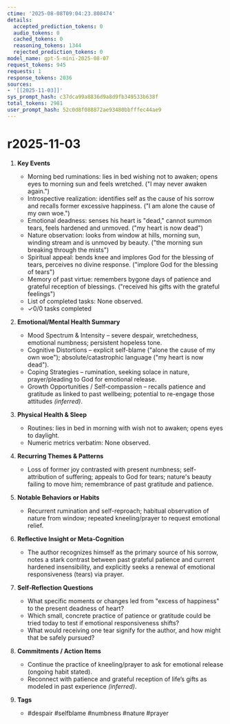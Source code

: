 ```yaml
---
ctime: '2025-08-08T09:04:23.808474'
details:
  accepted_prediction_tokens: 0
  audio_tokens: 0
  cached_tokens: 0
  reasoning_tokens: 1344
  rejected_prediction_tokens: 0
model_name: gpt-5-mini-2025-08-07
request_tokens: 945
requests: 1
response_tokens: 2036
sources:
- '[[2025-11-03]]'
sys_prompt_hash: c37dca99a8836d9a8d9fb349533b638f
total_tokens: 2981
user_prompt_hash: 52c0d8f088872ae93480bbfffec44ae9
---
```

# r2025-11-03

1. **Key Events**
   - Morning bed ruminations: lies in bed wishing not to awaken; opens eyes to morning sun and feels wretched. ("I may never awaken again.")  
   - Introspective realization: identifies self as the cause of his sorrow and recalls former excessive happiness. ("I am alone the cause of my own woe.")  
   - Emotional deadness: senses his heart is "dead," cannot summon tears, feels hardened and unmoved. ("my heart is now dead")  
   - Nature observation: looks from window at hills, morning sun, winding stream and is unmoved by beauty. ("the morning sun breaking through the mists")  
   - Spiritual appeal: bends knee and implores God for the blessing of tears, perceives no divine response. ("implore God for the blessing of tears")  
   - Memory of past virtue: remembers bygone days of patience and grateful reception of blessings. ("received his gifts with the grateful feelings")  
   - List of completed tasks: None observed.  
   - ✓0/0 tasks completed

2. **Emotional/Mental Health Summary**
   - Mood Spectrum & Intensity – severe despair, wretchedness, emotional numbness; persistent hopeless tone.  
   - Cognitive Distortions – explicit self-blame ("alone the cause of my own woe"); absolute/catastrophic language ("my heart is now dead").  
   - Coping Strategies – rumination, seeking solace in nature, prayer/pleading to God for emotional release.  
   - Growth Opportunities / Self‑compassion – recalls patience and gratitude as linked to past wellbeing; potential to re-engage those attitudes *(inferred)*.

3. **Physical Health & Sleep**
   - Routines: lies in bed in morning with wish not to awaken; opens eyes to daylight.  
   - Numeric metrics verbatim: None observed.

4. **Recurring Themes & Patterns**
   - Loss of former joy contrasted with present numbness; self-attribution of suffering; appeals to God for tears; nature's beauty failing to move him; remembrance of past gratitude and patience.

5. **Notable Behaviors or Habits**
   - Recurrent rumination and self-reproach; habitual observation of nature from window; repeated kneeling/prayer to request emotional relief.

6. **Reflective Insight or Meta‑Cognition**
   - The author recognizes himself as the primary source of his sorrow, notes a stark contrast between past grateful patience and current hardened insensibility, and explicitly seeks a renewal of emotional responsiveness (tears) via prayer.

7. **Self‑Reflection Questions**
   - What specific moments or changes led from "excess of happiness" to the present deadness of heart?  
   - Which small, concrete practice of patience or gratitude could be tried today to test if emotional responsiveness shifts?  
   - What would receiving one tear signify for the author, and how might that be safely pursued?

8. **Commitments / Action Items**
   - Continue the practice of kneeling/prayer to ask for emotional release (ongoing habit stated).  
   - Reconnect with patience and grateful reception of life’s gifts as modeled in past experience *(inferred)*.

9. **Tags**
   - #despair #selfblame #numbness #nature #prayer